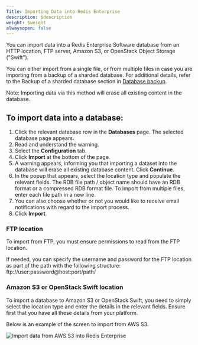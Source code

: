 ```yaml
---
Title: Importing Data into Redis Enterprise
description: $description
weight: $weight
alwaysopen: false
---
```

You can import data into a Redis Enterprise Software database from an
HTTP location, FTP server, Amazon S3, or OpenStack Object Storage
("Swift").

You can either import from a single file, or from multiple files in case
you are importing from a backup of a sharded database. For additional
details, refer to the Backup of a sharded database section in [Database
backup](/redis-enterprise-documentation/database-configuration/database-backup).

Note: Importing data via this method will erase all existing content in
the database.

To import data into a database:
-------------------------------

1.  Click the relevant database row in the **Databases** page. The
    selected database page appears.
2.  Read and understand the warning.
3.  Select the **Configuration** tab.
4.  Click **Import** at the bottom of the page.
5.  A warning appears, informing you that importing a dataset into the
    database will erase all existing database content. Click
    **Continue**.
6.  In the popup that appears, select the location type and populate the
    relevant fields. The RDB file path / object name should have an RDB
    format or a compressed RDB format file. To import from multiple
    files, enter each file path in a new line.
7.  You can also choose whether or not you would like to receive email
    notifications with regard to the import process.
8.  Click **Import**.

### FTP location

To import from FTP, you must ensure permissions to read from the FTP
location.

If needed, you can specify the username and password for the FTP
location as part of the path with the following structure:
ftp://user:password\@host:port/path/

### Amazon S3 or OpenStack Swift location

To import a database to Amazon S3 or OpenStack Swift, you need to simply
select the location type and enter the details in the relevant fields.
Ensure first that you have all these details from your platform.

Below is an example of the screen to import from AWS S3.

![Import data from AWS S3 into Redis
Enterprise](/images/rs/import_amazon_s3.png?width=700&height=648)
